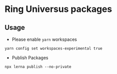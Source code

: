 # Ring Universus packages

## Usage

- Please enable `yarn` workspaces

```shell
yarn config set workspaces-experimental true
```

- Publish Packages

```shell
npx lerna publish --no-private
```
